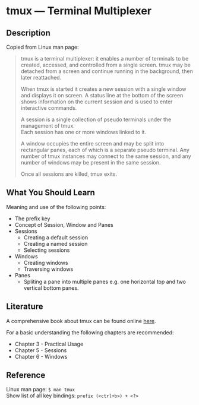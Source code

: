 # tmux — Terminal Multiplexer

## Description

Copied from Linux man page:

> tmux is a terminal multiplexer: it enables a number of terminals to be created, accessed, and controlled from a single screen.
> tmux may be detached from a screen and continue running in the background, then later reattached.
>
> When tmux is started it creates a new session with a single window and displays it on screen.
> A status line at the bottom of the screen shows information on the current session and is used to enter interactive commands.
>
> A session is a single collection of pseudo terminals under the management of tmux.  
> Each session has one or more windows linked to it.  
>
> A window occupies the entire screen and may be split into rectangular panes, each of which is a separate pseudo terminal.
> Any number of tmux instances may connect to the same session, and any number of windows may be present in the same session.
>
> Once all sessions are killed, tmux exits.

## What You Should Learn

Meaning and use of the following points:

* The prefix key
* Concept of Session, Window and Panes
* Sessions
  * Creating a default session
  * Creating a named session
  * Selecting sessions
* Windows
  * Creating windows
  * Traversing windows
* Panes
  * Spliting a pane into multiple panes e.g. one horizontal top and two vertical bottom panes.

## Literature

A comprehensive book about tmux can be found online [here](https://leanpub.com/the-tao-of-tmux/read).

For a basic understanding the following chapters are recommended:

* Chapter 3 - Practical Usage
* Chapter 5 - Sessions
* Chapter 6 - Windows

## Reference

Linux man page: ```$ man tmux```  
Show list of all key bindings: ```prefix (<ctrl+b>) + <?>```  

